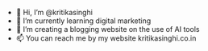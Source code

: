 - 👋 Hi, I’m @kritikasinghi
- 🌱 I’m currently learning digital marketing
- 💞️ I’m creating a blogging website on the use of AI tools 
- 📫 You can reach me by my website kritikasinghi.co.in
